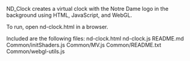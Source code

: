 ND_Clock creates a virtual clock with the Notre Dame logo in the background
using HTML, JavaScript, and WebGL.

To run, open nd-clock.html in a browser.

Included are the following files:
nd-clock.html
nd-clock.js
README.md
Common/initShaders.js
Common/MV.js
Common/README.txt
Common/webgl-utils.js
